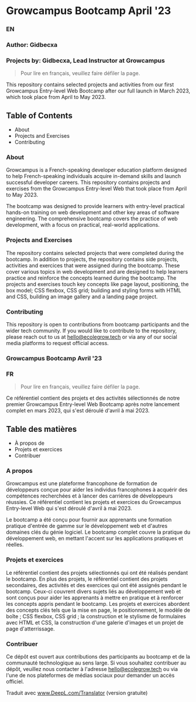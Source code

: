 # Growcampus Bootcamp April '23

### EN

### Author: Gidbecxa
### Projects by: Gidbecxa, Lead Instructor at Growcampus

> Pour lire en français, veuillez faire défiler la page.

This repository contains selected projects and activities from our first Growcampus Entry-level Web Bootcamp after our full launch in March 2023, which took place from April to May 2023.

## Table of Contents
- About
- Projects and Exercises
- Contributing

### About

Growcampus is a French-speaking developer education platform designed to help French-speaking individuals acquire in-demand skills and launch successful developer careers. This repository contains projects and exercises from the Growcampus Entry-level Web that took place from April to May 2023.

The bootcamp was designed to provide learners with entry-level practical hands-on training on web development and other key areas of software engineering. The comprehensive bootcamp covers the practice of web development, with a focus on practical, real-world applications.

### Projects and Exercises

The repository contains selected projects that were completed during the bootcamp. In addition to projects, the repository contains side projects, activities and exercices that were assigned during the bootcamp. These cover various topics in web development and are designed to help learners practice and reinforce the concepts learned during the bootcamp. The projects and exercises touch key concepts like page layout, positioning, the box model; CSS flexbox, CSS grid; building and styling forms with HTML and CSS, building an image gallery and a landing page project.

### Contributing

This repository is open to contributions from bootcamp participants and the wider tech community. If you would like to contribute to the repository, please reach out to us at hello@ecolegrow.tech or via any of our social media platforms to request official access.

### Growcampus Bootcamp Avril '23

### FR

> Pour lire en français, veuillez faire défiler la page.

Ce référentiel contient des projets et des activités sélectionnés de notre premier Growcampus Entry-level Web Bootcamp après notre lancement complet en mars 2023, qui s'est déroulé d'avril à mai 2023.

## Table des matières
- À propos de
- Projets et exercices
- Contribuer

### A propos

Growcampus est une plateforme francophone de formation de développeurs conçue pour aider les individus francophones à acquérir des compétences recherchées et à lancer des carrières de développeurs réussies. Ce référentiel contient les projets et exercices du Growcampus Entry-level Web qui s'est déroulé d'avril à mai 2023.

Le bootcamp a été conçu pour fournir aux apprenants une formation pratique d'entrée de gamme sur le développement web et d'autres domaines clés du génie logiciel. Le bootcamp complet couvre la pratique du développement web, en mettant l'accent sur les applications pratiques et réelles.

### Projets et exercices

Le référentiel contient des projets sélectionnés qui ont été réalisés pendant le bootcamp. En plus des projets, le référentiel contient des projets secondaires, des activités et des exercices qui ont été assignés pendant le bootcamp. Ceux-ci couvrent divers sujets liés au développement web et sont conçus pour aider les apprenants à mettre en pratique et à renforcer les concepts appris pendant le bootcamp. Les projets et exercices abordent des concepts clés tels que la mise en page, le positionnement, le modèle de boîte ; CSS flexbox, CSS grid ; la construction et le stylisme de formulaires avec HTML et CSS, la construction d'une galerie d'images et un projet de page d'atterrissage.

### Contribuer

Ce dépôt est ouvert aux contributions des participants au bootcamp et de la communauté technologique au sens large. Si vous souhaitez contribuer au dépôt, veuillez nous contacter à l'adresse hello@ecolegrow.tech ou via l'une de nos plateformes de médias sociaux pour demander un accès officiel.

Traduit avec www.DeepL.com/Translator (version gratuite)
